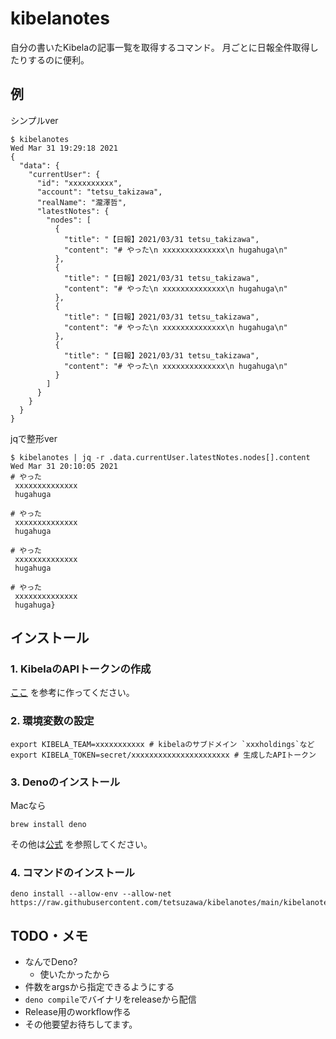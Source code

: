 # kibelanotes

自分の書いたKibelaの記事一覧を取得するコマンド。
月ごとに日報全件取得したりするのに便利。

## 例

シンプルver

```
$ kibelanotes                                                                                                                                                                                                                                                                  Wed Mar 31 19:29:18 2021
{
  "data": {
    "currentUser": {
      "id": "xxxxxxxxxx",
      "account": "tetsu_takizawa",
      "realName": "瀧澤哲",
      "latestNotes": {
        "nodes": [
          {
            "title": "【日報】2021/03/31 tetsu_takizawa",
            "content": "# やった\n xxxxxxxxxxxxxx\n hugahuga\n"
          },
          {
            "title": "【日報】2021/03/31 tetsu_takizawa",
            "content": "# やった\n xxxxxxxxxxxxxx\n hugahuga\n"
          },
          {
            "title": "【日報】2021/03/31 tetsu_takizawa",
            "content": "# やった\n xxxxxxxxxxxxxx\n hugahuga\n"
          },
          {
            "title": "【日報】2021/03/31 tetsu_takizawa",
            "content": "# やった\n xxxxxxxxxxxxxx\n hugahuga\n"
          }
        ]
      }
    }
  }
}
```

jqで整形ver

```
$ kibelanotes | jq -r .data.currentUser.latestNotes.nodes[].content                                                                                                                                                                                                            Wed Mar 31 20:10:05 2021
# やった
 xxxxxxxxxxxxxx
 hugahuga

# やった
 xxxxxxxxxxxxxx
 hugahuga

# やった
 xxxxxxxxxxxxxx
 hugahuga

# やった
 xxxxxxxxxxxxxx
 hugahuga}
```



## インストール

### 1. KibelaのAPIトークンの作成

[ここ](https://support.kibe.la/hc/ja/articles/360036089931-API%E3%82%A2%E3%82%AF%E3%82%BB%E3%82%B9%E3%83%88%E3%83%BC%E3%82%AF%E3%83%B3%E3%81%AE%E5%8F%96%E5%BE%97%E6%96%B9%E6%B3%95%E3%82%92%E6%95%99%E3%81%88%E3%81%A6%E3%81%8F%E3%81%A0%E3%81%95%E3%81%84-) を参考に作ってください。

### 2. 環境変数の設定

```shell
export KIBELA_TEAM=xxxxxxxxxxx # kibelaのサブドメイン `xxxholdings`など
export KIBELA_TOKEN=secret/xxxxxxxxxxxxxxxxxxxxxx # 生成したAPIトークン
```

### 3. Denoのインストール

Macなら

```shell
brew install deno
```

その他は[公式](https://github.com/denoland/deno) を参照してください。

### 4. コマンドのインストール


```shell
deno install --allow-env --allow-net https://raw.githubusercontent.com/tetsuzawa/kibelanotes/main/kibelanotes.ts
```


## TODO・メモ

- なんでDeno?
    - 使いたかったから
- 件数をargsから指定できるようにする
- `deno compile`でバイナリをreleaseから配信
- Release用のworkflow作る
- その他要望お待ちしてます。
